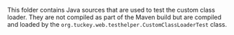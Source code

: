 This folder contains Java sources that are used to test the custom class loader.
They are not compiled as part of the Maven build but are compiled and loaded by the `org.tuckey.web.testhelper.CustomClassLoaderTest` class.
```
